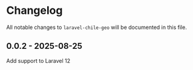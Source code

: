 # Changelog

All notable changes to `laravel-chile-geo` will be documented in this file.

## 0.0.2 - 2025-08-25

Add support to Laravel 12
